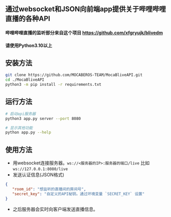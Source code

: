 ## 通过websocket和JSON向前端app提供关于哔哩哔哩直播的各种API

#### 哔哩哔哩直播的监听部分来自这个项目 https://github.com/xfgryujk/blivedm

#### 请使用Python3.10以上

## 安装方法
```bash
git clone https://github.com/MOCABEROS-TEAM/MocaBliveAPI.git
cd ./MocaBliveAPI
python3 -m pip install -r requirements.txt
```

## 运行方法
```bash
# 启动api服务器
python3 app.py server --port 8080

# 显示其他功能
python app.py --help
```

## 使用方法
- 用websocket连接服务器。`ws://<服务器的IP>:服务器的端口/live` 比如 `ws://127.0.0.1:8080/live`
- 发送认证信息(JSON格式)
```json
{
   "room_id": "想监听的直播间的房间号",
   "secret_key": "自定义的API秘钥。通过环境变量 `SECRET_KEY` 设置"
}
```
- 之后服务器会实时向客户端发送直播信息。
